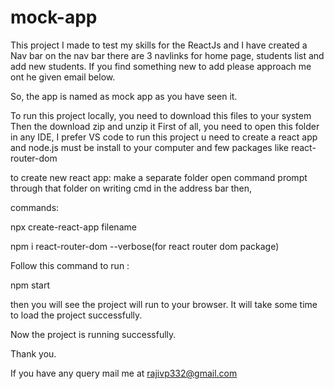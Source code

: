 # mock-app
This project I made to test my skills for the ReactJs and I have created a Nav bar on the nav bar there are 3 navlinks for home page, students list and add new students.
If you find something new to add please approach me ont he given email below.

So, the app is named as mock app as you have seen it.

To run this project locally, you need to download this files to your system
Then the download zip and unzip it 
First of all, you need to open this folder in any IDE, I prefer VS code
to run this project u need to create a react app and node.js must be install to your computer and few packages like react-router-dom

 to create new react app:
 make a separate folder
 open command prompt through that folder on writing cmd in the address bar
 then,
 
  commands:
  
  npx create-react-app filename
  
  npm i react-router-dom --verbose(for react router dom package) 
  

Follow this command to run :
 
 npm start
 
 then you will see the project will run to your browser. It will take some time to load the project successfully.
 
Now the project is running successfully.

Thank you.

If you have any query mail me at rajivp332@gmail.com
